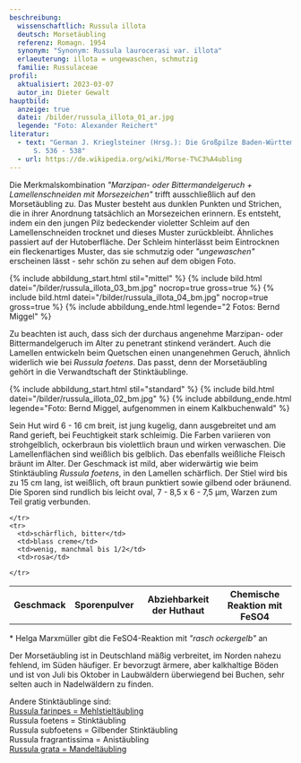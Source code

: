 ```yaml
---
beschreibung:
  wissenschaftlich: Russula illota
  deutsch: Morsetäubling
  referenz: Romagn. 1954
  synonym: "Synonym: Russula laurocerasi var. illota"
  erlaeuterung: illota = ungewaschen, schmutzig
  familie: Russulaceae
profil:
  aktualisiert: 2023-03-07
  autor_in: Dieter Gewalt
hauptbild:
  anzeige: true
  datei: /bilder/russula_illota_01_ar.jpg
  legende: "Foto: Alexander Reichert"
literatur:
  - text: "German J. Krieglsteiner (Hrsg.): Die Großpilze Baden-Württembergs Band 2
      S. 536 - 538"
  - url: https://de.wikipedia.org/wiki/Morse-T%C3%A4ubling
---
```

Die Merkmalskombination *"Marzipan- oder Bittermandelgeruch + Lamellenschneiden mit Morsezeichen"* trifft ausschließlich auf den Morsetäubling zu. Das Muster besteht aus dunklen Punkten und Strichen, die in ihrer Anordnung tatsächlich an Morsezeichen erinnern. Es entsteht, indem ein den jungen Pilz bedeckender violetter Schleim auf den Lamellenschneiden trocknet und dieses Muster zurückbleibt. Ähnliches passiert auf der Hutoberfläche. Der Schleim hinterlässt beim Eintrocknen ein fleckenartiges Muster, das sie schmutzig oder *"ungewaschen"* erscheinen lässt - sehr schön zu sehen auf dem obigen Foto.

{% include abbildung_start.html stil="mittel" %}
{% include bild.html datei="/bilder/russula_illota_03_bm.jpg" nocrop=true gross=true %}
{% include bild.html datei="/bilder/russula_illota_04_bm.jpg" nocrop=true gross=true %}
{% include abbildung_ende.html legende="2 Fotos: Bernd Miggel" %}

Zu beachten ist auch, dass sich der durchaus angenehme Marzipan- oder Bittermandelgeruch im Alter zu penetrant stinkend verändert. Auch die Lamellen entwickeln beim Quetschen einen unangenehmen Geruch, ähnlich widerlich wie bei *Russula foetens*. Das passt, denn der Morsetäubling gehört in die Verwandtschaft der Stinktäublinge.

{% include abbildung_start.html stil="standard" %}
{% include bild.html datei="/bilder/russula_illota_02_bm.jpg" %}
{% include abbildung_ende.html legende="Foto: Bernd Miggel, aufgenommen in einem Kalkbuchenwald" %}

Sein Hut wird 6 - 16 cm breit, ist jung kugelig, dann ausgebreitet und am Rand gerieft, bei Feuchtigkeit stark schleimig. Die Farben variieren von strohgelblich, ockerbraun bis violettlich braun und wirken verwaschen. Die Lamellenflächen sind weißlich bis gelblich. Das ebenfalls weißliche Fleisch bräunt im Alter. Der Geschmack ist mild, aber widerwärtig wie beim Stinktäubling *Russula foetens*, in den Lamellen schärflich. Der Stiel wird bis zu 15 cm lang, ist weißlich, oft braun punktiert sowie gilbend oder bräunend. Die Sporen sind rundlich bis leicht oval, 7 - 8,5 x 6 - 7,5 µm, Warzen zum Teil gratig verbunden.

<div class="table-responsive">
  <table class="table taeubling">
    <tr>
      <th rowspan="2">Geschmack</th>
      <th rowspan="2">Sporenpulver</th>
      <th rowspan="2">Abziehbarkeit der Huthaut</th>
      <th colspan="3" class="text-center">Chemische Reaktion mit FeSO4</th>
    </tr>
    <tr>
      
      
    </tr>
    <tr>
      <td>schärflich, bitter</td>
      <td>blass creme</td>
      <td>wenig, manchmal bis 1/2</td>
      <td>rosa</td>
       
    </tr>
  </table>
</div>

\* Helga Marxmüller gibt die FeSO4-Reaktion mit *"rasch ockergelb"* an

Der Morsetäubling ist in Deutschland mäßig verbreitet, im Norden nahezu fehlend, im Süden häufiger. Er bevorzugt ärmere, aber kalkhaltige Böden und ist von Juli bis Oktober in Laubwäldern überwiegend bei Buchen, sehr selten auch in Nadelwäldern zu finden.

Andere Stinktäublinge sind:\
[Russula  farinpes = Mehlstieltäubling](/pilze/russula-farinipes-mehlstieltäubling)\
Russula  foetens = Stinktäubling\
Russula  subfoetens = Gilbender Stinktäubling\
Russula  fragrantissima = Anistäubling\
[Russula  grata = Mandeltäubling](/pilze/russula-grata-mandeltäubling)